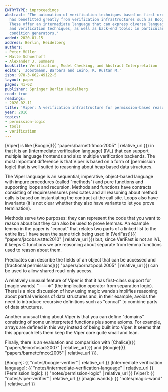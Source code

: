 ```yaml
---
ENTRYTYPE: inproceedings
abstract: 'The automation of verification techniques based on first-order logic specifications
  has benefitted greatly from verification infrastructures such as Boogie and Why.
  These offer an intermediate language that can express diverse language features
  and verification techniques, as well as back-end tools: in particular, verification
  condition generators.'
added: 2020-01-15
address: Berlin, Heidelberg
authors:
- Peter Müller
- Malte Schwerhoff
- Alexander J. Summers
booktitle: Verification, Model Checking, and Abstract Interpretation
editor: 'Jobstmann, Barbara and Leino, K. Rustan M.'
isbn: 978-3-662-49122-5
layout: paper
pages: 41-62
publisher: Springer Berlin Heidelberg
read: true
readings:
- 2020-02-11
title: 'Viper: A verification infrastructure for permission-based reasoning'
year: 2016
topics:
- permission-logic
- tools
- verification
---
```


[Viper] is like [Boogie]({{ "papers/barnett:fmco:2005" | relative_url }})
in that it is an [intermediate verification language] (IVL)
that can support multiple language frontends and also
multiple verification backends.
The most important difference is that Viper is based on a form of
[permission logic] that is well suited to reasoning about
heap based data structures.

The Viper language is an sequential, imperative, object-based
language with impure procedures (called "methods")
and pure functions and supporting loops and recursion.
Methods and functions have contracts consisting of
requires/ensures predicates and all reasoning
about method calls is based on instantiating the contract
at the call site.
Loops also have invariants (it is not clear whether they also
have variants to let you prove termination).

Methods serve two purposes: they can represent the code that
you want to reason about but they can also be used to
prove lemmas.
An example lemma in the paper is "concat" that relates
two parts of a linked list to the entire list.
I have seen the same trick being used in
[VeriFast]({{ "papers/jacobs:vstte:2010" | relative_url }})
but, since VeriFast is not an IVL, it keeps
C functions we are reasoning about separate from
lemma functions used to reason about them.

Predicates can describe the fields of an object that can be accessed
and [fractional permissions]({{ "papers/bornat:popl:2005" | relative_url }})
can be used to allow shared read-only access.

A relatively unusual feature of Viper is that it has first-class
support for [magic wands] "——∗" (the implication operator from
separation logic).
There is a nice discussion of how using magic wands simplifies
reasoning about partial verisons of data structures and,
in their example, avoids the need to introduce recursive definitions
such as "concat" to combine parts of data structures.

Another unusual thing about Viper is that you can define
"domains" consisting of some uninterpreted functions plus some
axioms.
For example, arrays are defined in this way instead of being
built into Viper.
It seems that this approach lets them keep the Viper core
quite small and lean.

Finally, there is an evaluation and comparision with
[Chalice]({{ "papers/leino:fosad:2007" | relative_url }})
and
[Boogie]({{ "papers/barnett:fmco:2005" | relative_url }}).

[Boogie]: {{ "notes/boogie-verifier" | relative_url }}
[Intermediate verification language]: {{ "notes/intermediate-verification-language" | relative_url }}
[Permission logic]: {{ "notes/permission-logic" | relative_url }}
[Viper]: {{ "notes/viper-verifier" | relative_url }}
[magic wands]: {{ "notes/magic-wand" | relative_url }}
